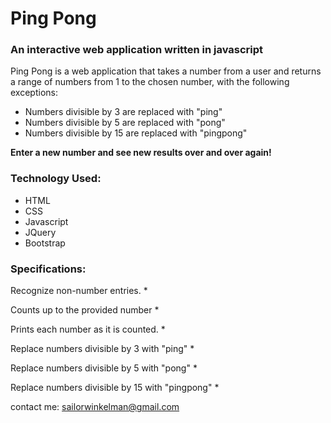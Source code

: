 # Ping Pong
### An interactive web application written in javascript

Ping Pong is a web application that takes a number from a user and returns a range of numbers from 1 to the chosen number, with the following exceptions:

* Numbers divisible by 3 are replaced with "ping"
* Numbers divisible by 5 are replaced with "pong"
* Numbers divisible by 15 are replaced with "pingpong"

**Enter a new number and see new results over and over again!**


### Technology Used:

* HTML
* CSS
* Javascript
* JQuery
* Bootstrap

 ### Specifications:

 Recognize non-number entries. *

 Counts up to the provided number *

 Prints each number as it is counted. *

 Replace numbers divisible by 3 with "ping" *

 Replace numbers divisible by 5 with "pong" *

 Replace numbers divisible by 15 with "pingpong" *








contact me: <sailorwinkelman@gmail.com>
